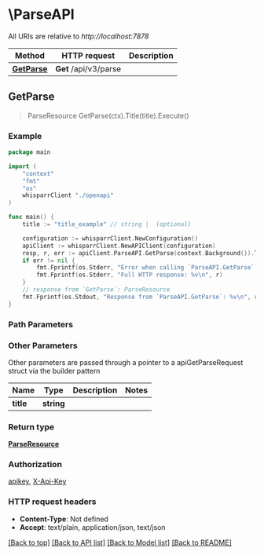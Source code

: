 # \ParseAPI

All URIs are relative to *http://localhost:7878*

Method | HTTP request | Description
------------- | ------------- | -------------
[**GetParse**](ParseAPI.md#GetParse) | **Get** /api/v3/parse | 



## GetParse

> ParseResource GetParse(ctx).Title(title).Execute()



### Example

```go
package main

import (
    "context"
    "fmt"
    "os"
    whisparrClient "./openapi"
)

func main() {
    title := "title_example" // string |  (optional)

    configuration := whisparrClient.NewConfiguration()
    apiClient := whisparrClient.NewAPIClient(configuration)
    resp, r, err := apiClient.ParseAPI.GetParse(context.Background()).Title(title).Execute()
    if err != nil {
        fmt.Fprintf(os.Stderr, "Error when calling `ParseAPI.GetParse``: %v\n", err)
        fmt.Fprintf(os.Stderr, "Full HTTP response: %v\n", r)
    }
    // response from `GetParse`: ParseResource
    fmt.Fprintf(os.Stdout, "Response from `ParseAPI.GetParse`: %v\n", resp)
}
```

### Path Parameters



### Other Parameters

Other parameters are passed through a pointer to a apiGetParseRequest struct via the builder pattern


Name | Type | Description  | Notes
------------- | ------------- | ------------- | -------------
 **title** | **string** |  | 

### Return type

[**ParseResource**](ParseResource.md)

### Authorization

[apikey](../README.md#apikey), [X-Api-Key](../README.md#X-Api-Key)

### HTTP request headers

- **Content-Type**: Not defined
- **Accept**: text/plain, application/json, text/json

[[Back to top]](#) [[Back to API list]](../README.md#documentation-for-api-endpoints)
[[Back to Model list]](../README.md#documentation-for-models)
[[Back to README]](../README.md)

